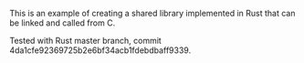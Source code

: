 This is an example of creating a shared library implemented in Rust
that can be linked and called from C.

Tested with Rust master branch, commit 4da1cfe92369725b2e6bf34acb1fdebdbaff9339.
